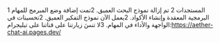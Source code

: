 1 المستجدات
2 تم إزالة نموذج البحث العميق.
2تمت إضافة وضع المبرمج للمهام البرمجية المعقدة وإنشاء الأكواد.
2يعمل الآن نموذج التفكير العميق.
2تحسينات في الواجهة والأداء في المهام.
3لا تنسَ زيارتنا على قناتنا على تيليجرام:https://aether-chat-ai.pages.dev/
